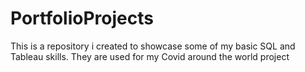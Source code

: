 # PortfolioProjects
This is a repository i created to showcase some of my basic SQL and Tableau skills.
They are used for my Covid around the world project

